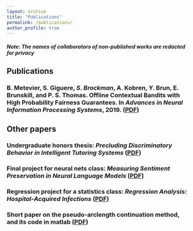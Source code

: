 ```yaml
---
layout: archive
title: "Publications"
permalink: /publications/
author_profile: true
---
```


##### Note: The names of collaborators of non-published works are redacted for privacy <br>

## Publications
### B. Metevier, S. Giguere, *S. Brockman*, A. Kobren, Y. Brun, E. Brunskill, and P. S. Thomas. Offline Contextual Bandits with High Probability Fairness Guarantees. In *Advances in Neural Information Processing Systems*, 2019. ([PDF](../files/neurips_paper.pdf)) <br>

## Other papers

### Undergraduate honors thesis: *Precluding Discriminatory Behavior in Intelligent Tutoring Systems*  ([PDF](../files/Honors_Thesis.pdf))

### Final project for neural nets class: *Measuring Sentiment Preservation in Neural Language Models*  ([PDF](../files/682finalproject.pdf))

### Regression project for a statistics class: *Regression Analysis: Hospital-Acquired Infections*  ([PDF](../files/stat525_final_report.pdf))

### Short paper on the pseudo-arclength continuation method, and its code in matlab ([PDF](../files/552Project.pdf))
